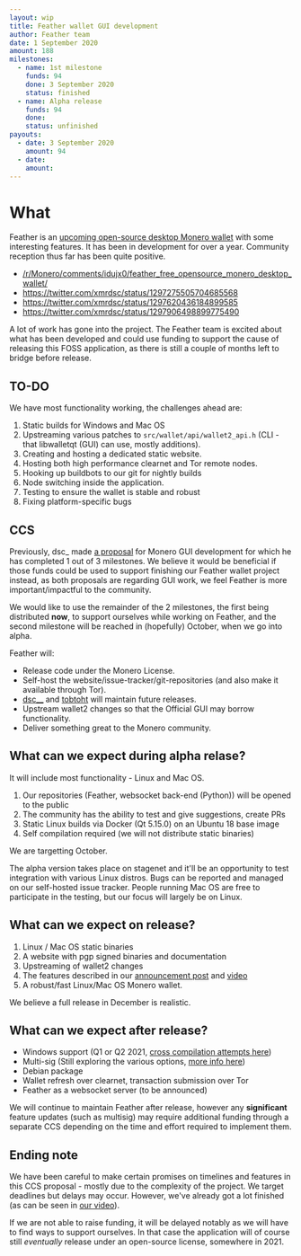 ```yaml
---
layout: wip
title: Feather wallet GUI development
author: Feather team
date: 1 September 2020
amount: 188
milestones:
  - name: 1st milestone
    funds: 94
    done: 3 September 2020
    status: finished
  - name: Alpha release
    funds: 94
    done:
    status: unfinished
payouts:
  - date: 3 September 2020
    amount: 94
  - date:
    amount:
---
```


# What

Feather is an [upcoming open-source desktop Monero wallet](https://www.youtube.com/watch?v=tylbteVtwrw) with some interesting features. It has been in development for over a year. Community reception thus far has been quite positive.

- [/r/Monero/comments/idujx0/feather_free_opensource_monero_desktop_wallet/](https://www.reddit.com/r/Monero/comments/idujx0/feather_free_opensource_monero_desktop_wallet/)
- https://twitter.com/xmrdsc/status/1297275505704685568
- https://twitter.com/xmrdsc/status/1297620436184899585
- https://twitter.com/xmrdsc/status/1297906498899775490

A lot of work has gone into the project. The Feather team is excited about what has been developed and could use funding to support the cause of releasing this FOSS application, as there is still a couple of months left to bridge before release.

## TO-DO

We have most functionality working, the challenges ahead are:

1. Static builds for Windows and Mac OS
2. Upstreaming various patches to `src/wallet/api/wallet2_api.h` (CLI - that libwalletqt (GUI) can use, mostly additions).
3. Creating and hosting a dedicated static website.
4. Hosting both high performance clearnet and Tor remote nodes.
5. Hooking up buildbots to our git for nightly builds
6. Node switching inside the application.
7. Testing to ensure the wallet is stable and robust
8. Fixing platform-specific bugs

## CCS

Previously, dsc_ made [a proposal](https://ccs.getmonero.org/proposals/dsc-2019-q2.html) for Monero GUI development for which he has completed 1 out of 3 milestones. We believe it would be beneficial if those funds could be used to support finishing our Feather wallet project instead, as both proposals are regarding GUI work, we feel Feather is more important/impactful to the community.

We would like to use the remainder of the 2 milestones, the first being distributed **now**, to support ourselves while working on Feather, and the second milestone will be reached in (hopefully) October, when we go into alpha. 

Feather will:

- Release code under the Monero License.
- Self-host the website/issue-tracker/git-repositories (and also make it available through Tor).
- [dsc__](https://www.reddit.com/user/dsc__) and [tobtoht](https://www.reddit.com/user/tobtoht) will maintain future releases.
- Upstream wallet2 changes so that the Official GUI may borrow functionality.
- Deliver something great to the Monero community.

## What can we expect during alpha relase?

It will include most functionality - Linux and Mac OS.

1. Our repositories (Feather, websocket back-end (Python)) will be opened to the public
2. The community has the ability to test and give suggestions, create PRs
3. Static Linux builds via Docker (Qt 5.15.0) on an Ubuntu 18 base image
4. Self compilation required (we will not distribute static binaries)

We are targetting October.

The alpha version takes place on stagenet and it'll be an opportunity to test integration with various Linux distros. Bugs can be reported and managed on our self-hosted issue tracker. People running Mac OS are free to participate in the testing, but our focus will largely be on Linux.

## What can we expect on release?

1. Linux / Mac OS static binaries
2. A website with pgp signed binaries and documentation
3. Upstreaming of wallet2 changes
4. The features described in our [announcement post](https://www.reddit.com/r/Monero/comments/idujx0/feather_free_opensource_monero_desktop_wallet/) and [video](https://www.youtube.com/watch?v=tylbteVtwrw)
5. A robust/fast Linux/Mac OS Monero wallet.

We believe a full release in December is realistic.

## What can we expect after release?

- Windows support (Q1 or Q2 2021, [cross compilation attempts here](https://git.wownero.com/feather/mxe/commit/a6ed6f3c323c301dcdeed3fc685fce4b993d8900))
- Multi-sig (Still exploring the various options, [more info here](https://www.reddit.com/r/Monero/comments/ikiv8t/what_we_need_for_adoption_is_trivial_multisig/g3l7os6/))
- Debian package
- Wallet refresh over clearnet, transaction submission over Tor
- Feather as a websocket server (to be announced)

We will continue to maintain Feather after release, however any **significant** feature updates (such as multisig) may require additional funding through a separate CCS depending on the time and effort required to implement them.

## Ending note

We have been careful to make certain promises on timelines and features in this CCS proposal - mostly due to the complexity of the project. We target deadlines but delays may occur. However, we've already got a lot finished (as can be seen in [our video](https://www.youtube.com/watch?v=tylbteVtwrw)).

If we are not able to raise funding, it will be delayed notably as we will have to find ways to support ourselves. In that case the application will of course still *eventually* release under an open-source license, somewhere in 2021.


